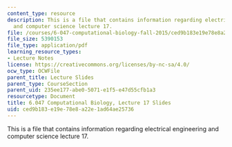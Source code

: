 ```yaml
---
content_type: resource
description: This is a file that contains information regarding electrical engineering
  and computer science lecture 17.
file: /courses/6-047-computational-biology-fall-2015/ced9b183e19e78e8a22e1ad64ae25736_MIT6_047F15_Lecture17.pdf
file_size: 5390153
file_type: application/pdf
learning_resource_types:
- Lecture Notes
license: https://creativecommons.org/licenses/by-nc-sa/4.0/
ocw_type: OCWFile
parent_title: Lecture Slides
parent_type: CourseSection
parent_uid: 235ee177-abe0-5071-e1f5-e47d55cfb1a3
resourcetype: Document
title: 6.047 Computational Biology, Lecture 17 Slides
uid: ced9b183-e19e-78e8-a22e-1ad64ae25736
---
```

This is a file that contains information regarding electrical engineering and computer science lecture 17.
